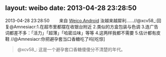 layout: weibo
date: 2013-04-28 23:28:50
---
2013-04-28 23:28:50  &nbsp;&nbsp;&nbsp;&nbsp;&nbsp;&nbsp; 来自 <a href="http://app.weibo.com/t/feed/l4RWD" rel="nofollow">Weico.Android</a>
汝越来越犀利……//@xcv58_:回复@Amnesiacr:1.在超市里都摆在收银台附近 2.类似的方盒包装与色调 3.连广告词都差不多：「活力」「超薄」「哈密瓜味」等等 4.这两样我都不需要 5.估计都有皮鞋 //@Amnesiacr:你把避孕套当口香糖吃了吗[吃惊]
>  @xcv58_: 这是一个避孕套口香糖傻傻分不清楚的年代。 ​​​
